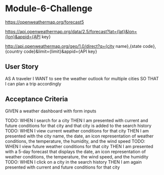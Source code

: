 # Module-6-Challenge

https://openweathermap.org/forecast5

https://api.openweathermap.org/data/2.5/forecast?lat={lat}&lon={lon}&appid={API key}

http://api.openweathermap.org/geo/1.0/direct?q={city name},{state code},{country code}&limit={limit}&appid={API key}


## User Story

AS A traveler
I WANT to see the weather outlook for multiple cities
SO THAT I can plan a trip accordingly

## Acceptance Criteria

GIVEN a weather dashboard with form inputs

TODO:
WHEN I search for a city
THEN I am presented with current and future conditions for that city and that city is added to the search history
TODO:
WHEN I view current weather conditions for that city
THEN I am presented with the city name, the date, an icon representation of weather conditions, the temperature, the humidity, and the wind speed
TODO:
WHEN I view future weather conditions for that city
THEN I am presented with a 5-day forecast that displays the date, an icon representation of weather conditions, the temperature, the wind speed, and the humidity
TODO:
WHEN I click on a city in the search history
THEN I am again presented with current and future conditions for that city
